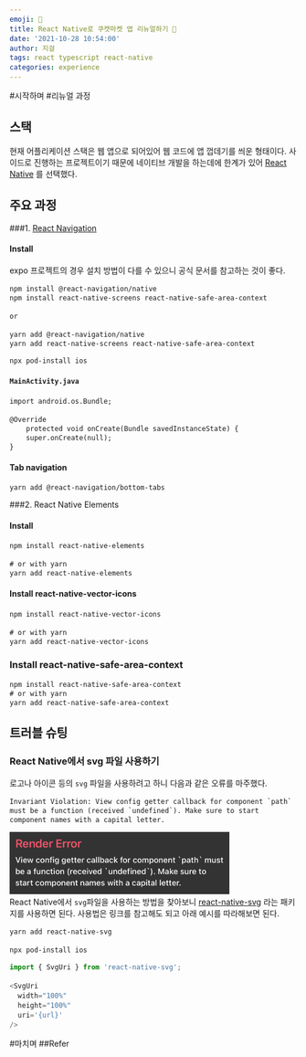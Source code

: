 ```yaml
---
emoji: 💬
title: React Native로 쿠캣마켓 앱 리뉴얼하기 📱
date: '2021-10-28 10:54:00'
author: 지걸
tags: react typescript react-native
categories: experience
---
```


#시작하며
#리뉴얼 과정
## 스택
현재 어플리케이션 스택은 웹 앱으로 되어있어 웹 코드에 앱 껍데기를 씌운 형태이다. 사이드로 진행하는 프로젝트이기 때문에 네이티브 개발을 하는데에 한계가 있어 [React Native](https://reactnative.dev/) 를 선택했다.
## 주요 과정
###1. [React Navigation](https://reactnavigation.org/)
#### Install
expo 프로젝트의 경우 설치 방법이 다를 수 있으니 공식 문서를 참고하는 것이 좋다.
```
npm install @react-navigation/native
npm install react-native-screens react-native-safe-area-context

or

yarn add @react-navigation/native
yarn add react-native-screens react-native-safe-area-context
```

```
npx pod-install ios
```
#### `MainActivity.java`
```
import android.os.Bundle;

@Override
    protected void onCreate(Bundle savedInstanceState) {
    super.onCreate(null);
}
```

#### Tab navigation
```
yarn add @react-navigation/bottom-tabs
```

###2. React Native Elements
#### Install
```
npm install react-native-elements

# or with yarn
yarn add react-native-elements
```

#### Install react-native-vector-icons
```
npm install react-native-vector-icons

# or with yarn
yarn add react-native-vector-icons
```

### Install react-native-safe-area-context
```
npm install react-native-safe-area-context
# or with yarn
yarn add react-native-safe-area-context
```

## 트러블 슈팅
### React Native에서 svg 파일 사용하기
로고나 아이콘 등의 `svg` 파일을 사용하려고 하니 다음과 같은 오류를 마주했다.  
```
Invariant Violation: View config getter callback for component `path` must be a function (received `undefined`). Make sure to start component names with a capital letter.
```
![img.png](img.png)  
React Native에서 `svg`파일을 사용하는 방법을 찾아보니 [react-native-svg](https://github.com/react-native-svg/react-native-svg) 라는 패키지를 사용하면 된다. 사용법은 링크를 참고해도 되고 아래 예시를 따라해보면 된다.

```
yarn add react-native-svg

npx pod-install ios
```

```typescript
import { SvgUri } from 'react-native-svg';

<SvgUri
  width="100%"
  height="100%"
  uri='{url}'
/>
```
#마치며
##Refer
